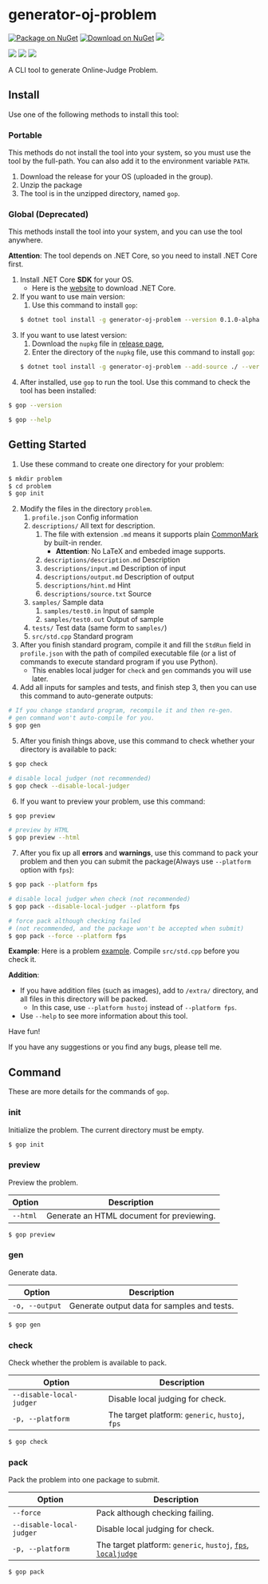 # generator-oj-problem

[![Package on NuGet](https://img.shields.io/nuget/vpre/generator-oj-problem.svg)]() [![Download on NuGet](https://img.shields.io/nuget/dt/generator-oj-problem.svg)](https://www.nuget.org/packages/generator-oj-problem/) ![](https://img.shields.io/badge/platform-windows%20%7C%20macos%20%7C%20linux-blue.svg) 

![](https://img.shields.io/librariesio/github/StardustDL/generator-oj-problem.svg) ![](https://img.shields.io/github/issues/StardustDL/generator-oj-problem.svg) [![](https://img.shields.io/github/license/StardustDL/generator-oj-problem.svg)](https://github.com/StardustDL/generator-oj-problem/blob/master/LICENSE.txt)

A CLI tool to generate Online-Judge Problem.

## Install

Use one of the following methods to install this tool:

### Portable

This methods do not install the tool into your system, so you must use the tool by the full-path.
You can also add it to the environment variable `PATH`.

1. Download the release for your OS (uploaded in the group).
2. Unzip the package
3. The tool is in the unzipped directory, named `gop`.

### Global **(Deprecated)**

This methods install the tool into your system, and you can use the tool anywhere.

**Attention**: The tool depends on .NET Core, so you need to install .NET Core first.

1. Install .NET Core **SDK** for your OS.
   - Here is the [website](https://dotnet.microsoft.com/download) to download .NET Core.
2. If you want to use main version:
   1. Use this command to install `gop`:
   ```sh
   $ dotnet tool install -g generator-oj-problem --version 0.1.0-alpha
   ```
3. If you want to use latest version:
   1. Download the `nupkg` file in [release page](https://github.com/StardustDL/generator-oj-problem/releases),
   2. Enter the directory of the `nupkg` file, use this command to install `gop`:
   ```sh
   $ dotnet tool install -g generator-oj-problem --add-source ./ --version 0.1.0-alpha
   ```
4. After installed, use `gop` to run the tool. Use this command to check the tool has been installed:
```sh
$ gop --version

$ gop --help
```

## Getting Started

1. Use these command to create one directory for your problem:
```sh
$ mkdir problem
$ cd problem
$ gop init
```
2. Modify the files in the directory `problem`.
   1. `profile.json` Config information
   2. `descriptions/` All text for description. 
      1. The file with extension `.md` means it supports plain [CommonMark](https://commonmark.org/) by built-in render. 
         - **Attention**: No LaTeX and embeded image supports.
      2. `descriptions/description.md` Description
      3. `descriptions/input.md` Description of input
      4. `descriptions/output.md` Description of output
      5. `descriptions/hint.md` Hint
      6. `descriptions/source.txt` Source
   3. `samples/` Sample data
      1. `samples/test0.in` Input of sample
      2. `samples/test0.out` Output of sample
   4. `tests/` Test data (same form to `samples/`)
   5. `src/std.cpp` Standard program
3.  After you finish standard program, compile it and fill the `StdRun` field in `profile.json` with the path of compiled executable file (or a list of commands to execute standard program if you use Python).
    - This enables local judger for `check` and `gen` commands you will use later.
4. Add all inputs for samples and tests, and finish step 3, then you can use this command to auto-generate outputs:
```sh
# If you change standard program, recompile it and then re-gen.
# gen command won't auto-compile for you.
$ gop gen
```
5. After you finish things above, use this command to check whether your directory is available to pack:
```sh
$ gop check

# disable local judger (not recommended)
$ gop check --disable-local-judger
```
6. If you want to preview your problem, use this command:
```sh
$ gop preview

# preview by HTML
$ gop preview --html
```
7. After you fix up all **errors** and **warnings**, use this command to pack your problem and then you can submit the package(Always use `--platform` option with `fps`):
```sh
$ gop pack --platform fps

# disable local judger when check (not recommended)
$ gop pack --disable-local-judger --platform fps

# force pack although checking failed
# (not recommended, and the package won't be accepted when submit)
$ gop pack --force --platform fps
```

**Example**:
Here is a problem [example](./samples/APlusB/). Compile `src/std.cpp` before you check it.

**Addition**:
- If you have addition files (such as images), add to `/extra/` directory, and all files in this directory will be packed.
  - In this case, use `--platform hustoj` instead of `--platform fps`.
- Use `--help` to see more information about this tool.

Have fun!

If you have any suggestions or you find any bugs, please tell me.

## Command

These are more details for the commands of `gop`.

### init

Initialize the problem. The current directory must be empty.

```sh
$ gop init
```

### preview

Preview the problem.

|Option|Description|
|-|-|
|`--html`|Generate an HTML document for previewing.|

```sh
$ gop preview
```

### gen

Generate data.

|Option|Description|
|-|-|
|`-o, --output`|Generate output data for samples and tests.|

```sh
$ gop gen
```

### check

Check whether the problem is available to pack.

|Option|Description|
|-|-|
|`--disable-local-judger`|Disable local judging for check.|
|`-p, --platform`|The target platform: `generic`, `hustoj`, `fps`|

```sh
$ gop check
```

### pack

Pack the problem into one package to submit.

|Option|Description|
|-|-|
|`--force`|Pack although checking failing.|
|`--disable-local-judger`|Disable local judging for check.|
|`-p, --platform`|The target platform: `generic`, `hustoj`, [`fps`](https://github.com/zhblue/freeproblemset), [`localjudge`](https://github.com/StardustDL/LocalJudge)|

```sh
$ gop pack
```